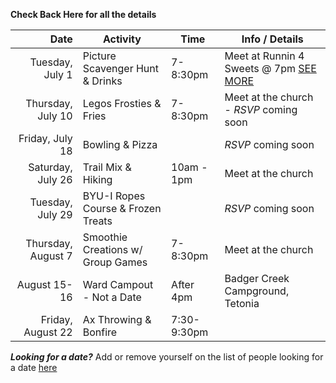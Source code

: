 **Check Back Here for all the details**

|               Date | Activity                           | Time        | Info / Details                                      |
|-------------------:|------------------------------------|-------------|-----------------------------------------------------|
|    Tuesday, July 1 | Picture Scavenger Hunt & Drinks    | 7-8:30pm    | Meet at Runnin 4 Sweets @ 7pm [SEE MORE](scavenger) |
|  Thursday, July 10 | Legos Frosties & Fries             | 7-8:30pm    | Meet at the church - *RSVP* coming soon             |
|    Friday, July 18 | Bowling & Pizza                    |             | *RSVP* coming soon                                  |
|  Saturday, July 26 | Trail Mix & Hiking                 | 10am - 1pm  | Meet at the church                                  |
|   Tuesday, July 29 | BYU-I Ropes Course & Frozen Treats |             | *RSVP* coming soon                                  |
| Thursday, August 7 | Smoothie Creations w/ Group Games  | 7-8:30pm    | Meet at the church                                  |
|       August 15-16 | Ward Campout - Not a Date          | After 4pm   | Badger Creek Campground, Tetonia                    |
|  Friday, August 22 | Ax Throwing & Bonfire              | 7:30-9:30pm |                                                     |

**_Looking for a date?_** Add or remove yourself on the list of people looking for a date [here](https://docs.google.com/spreadsheets/d/1ejb8PIBNJB9w0nGALb3x0f0VkHCh25d-yF8GJUUSq_4/edit?usp=sharing)